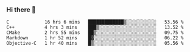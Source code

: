 ### Hi there 👋

<!--
**WShiBin/WShiBin** is a ✨ _special_ ✨ repository because its `README.md` (this file) appears on your GitHub profile.

Here are some ideas to get you started:

- 🔭 I’m currently working on ...
- 🌱 I’m currently learning ...
- 👯 I’m looking to collaborate on ...
- 🤔 I’m looking for help with ...
- 💬 Ask me about ...
- 📫 How to reach me: ...
- 😄 Pronouns: ...
- ⚡ Fun fact: ...
-->

<!--START_SECTION:waka-->
```text
C             16 hrs 6 mins   █████████████▒░░░░░░░░░░░   53.56 % 
C++           4 hrs 3 mins    ███▒░░░░░░░░░░░░░░░░░░░░░   13.52 % 
CMake         2 hrs 55 mins   ██▒░░░░░░░░░░░░░░░░░░░░░░   09.75 % 
Markdown      1 hr 52 mins    █▓░░░░░░░░░░░░░░░░░░░░░░░   06.22 % 
Objective-C   1 hr 40 mins    █▒░░░░░░░░░░░░░░░░░░░░░░░   05.56 % 
```
<!--END_SECTION:waka-->

